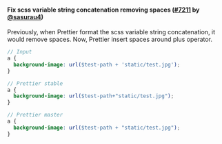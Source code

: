 #### Fix scss variable string concatenation removing spaces ([#7211](https://github.com/prettier/prettier/pull/7211) by [@sasurau4](https://github.com/sasurau4))

Previously, when Prettier format the scss variable string concatenation, it would remove spaces. Now, Prettier insert spaces around plus operator.

<!-- prettier-ignore -->
```scss
// Input
a {
  background-image: url($test-path + 'static/test.jpg');
}

// Prettier stable
a {
  background-image: url($test-path+"static/test.jpg");
}

// Prettier master
a {
  background-image: url($test-path + "static/test.jpg");
}
```

